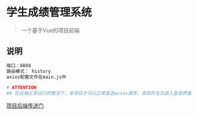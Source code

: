 # 学生成绩管理系统

> 一个基于Vue的项目前端

## 说明

``` bash
端口：8888
路由模式： history
axios配置文件在main.js中
```

``` bash
# ATTENTION
## 在后端正常运行的情况下，本项目才可以正常发送axios请求，否则将无法进入登录界面
```




[项目后端传送门](https://github.com/sky1225/studentmanager)


